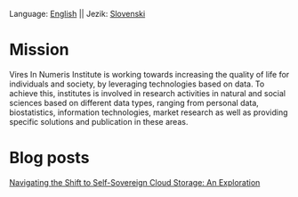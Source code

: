 Language: [English](README.md) || Jezik: [Slovenski](README_SLO)

# Mission

Vires In Numeris Institute is working towards increasing the quality of life for individuals and society, by leveraging technologies based on data. To achieve this, institutes is involved in research activities in natural and social sciences based on different data types, ranging from personal data, biostatistics, information technologies, market research as well as providing specific solutions and publication in these areas.

# Blog posts

[Navigating the Shift to Self-Sovereign Cloud Storage: An Exploration](./posts/en/navigating-self-sovereign-cloud)
